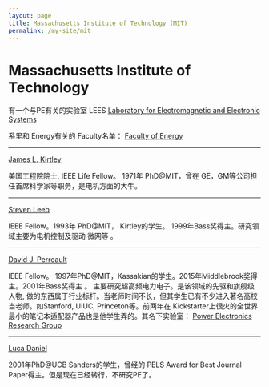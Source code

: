 ```yaml
---
layout: page
title: Massachusetts Institute of Technology (MIT)
permalink: /my-site/mit
---
```

# Massachusetts Institute of Technology

有一个与PE有关的实验室 LEES
[Laboratory for Electromagnetic and Electronic Systems](https://www.rle.mit.edu/lees/) 

系里和 Energy有关的 Faculty名单：
[Faculty of Energy](http://www.eecs.mit.edu/people/faculty-advisors/12)

---

[James L. Kirtley](http://web.mit.edu/kirtley/www/)

美国工程院院士, IEEE Life Fellow。 1971年 PhD@MIT，曾在
GE，GM等公司担任首席科学家等职务，是电机方面的大牛。

---

[Steven Leeb](http://meche.mit.edu/people/faculty/SBLEEB@MIT.EDU)

IEEE Fellow。1993年 PhD@MIT， Kirtley的学生。 1999年Bass奖得主。研究领域主要为电机控制及驱动 微网等 。

---

[David J. Perreault](https://www.rle.mit.edu/people/directory/david-perreault/)

IEEE Fellow。 1997年PhD@MIT，Kassakian的学生。2015年Middlebrook奖得主。2001年Bass奖得主 。 
主要研究超高频电力电子。是该领域的先驱和旗舰级人物, 做的东西属于行业标杆。当老师时间不长，但其学生已有不少进入著名高校当老师。如Stanford, UIUC, Princeton等。前两年在
Kickstarter上很火的全世界最小的笔记本适配器产品也是他学生弄的。其名下实验室： 
[Power Electronics Research Group](https://www.rle.mit.edu/per/home/)

---

[Luca Daniel](http://www.mit.edu/~dluca/)

2001年PhD@UCB Sanders的学生，曾经的 PELS Award for Best Journal Paper得主。但是现在已经转行，不研究PE了。
